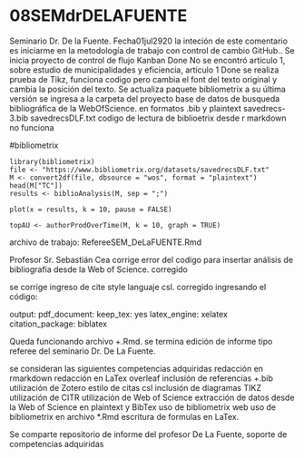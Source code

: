 # 08SEMdrDELAFUENTE
Seminario Dr. De la Fuente. Fecha01jul2920
la inteción de este comentario es iniciarme en la metodología de trabajo con control de cambio GitHub..
Se inicia proyecto de control de flujo Kanban Done
No se encontró artículo 1, sobre estudio de municipalidades y eficiencia, artículo 1 Done
se realiza prueba de Tikz, funciona codigo pero cambia el font del texto original y cambia la posición del texto.
Se actualiza paquete bibliometrix a su última versión
se ingresa a la carpeta del proyecto base de datos de busqueda bibliográfica de la WebOfScience. en formatos .bib y plaintext savedrecs-3.bib savedrecsDLF.txt
codigo de lectura de biblioetrix desde r markdown no funciona


#bibliometrix

```{r message=FALSE, warning=FALSE, include=FALSE}
library(bibliometrix)   
file <- "https://www.bibliometrix.org/datasets/savedrecsDLF.txt"
M <- convert2df(file, dbsource = "wos", format = "plaintext")
head(M["TC"])
results <- biblioAnalysis(M, sep = ";")
```

```{r message=FALSE, warning=FALSE}
plot(x = results, k = 10, pause = FALSE)
```

```{r}
topAU <- authorProdOverTime(M, k = 10, graph = TRUE)
```
archivo de trabajo: RefereeSEM_DeLaFUENTE.Rmd


Profesor Sr. Sebastián Cea corrige error del codigo para insertar análisis de bibliografía desde la Web of Science. corregido

se corrige ingreso de cite style languaje csl. corregido ingresando el código:

output: 
  pdf_document: 
    keep_tex: yes
    latex_engine: xelatex  
    citation_package: biblatex
    
Queda funcionando archivo +.Rmd. se termina edición de informe tipo referee del seminario Dr. De La Fuente.

se consideran las siguientes competencias adquiridas
redacción en rmarkdown
redacción en LaTex overleaf 
inclusión de referencias +.bib
utilización de Zotero
estilo de citas csl
inclusión de diagramas TIKZ
utilización de CITR
utilización de Web of Science
extracción de datos desde la Web of Science en plaintext y BibTex
uso de bibliometrix web
uso de bibliometrix en archivo *.Rmd
escritura de formulas en LaTex.

Se comparte repositorio de informe del profesor De La Fuente, soporte de competencias adquiridas


